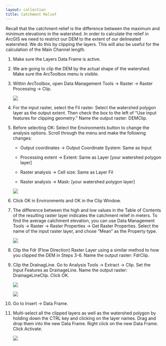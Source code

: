 ```yaml
---
layout: collection
title: Catchment Relief
---
```


Recall that the catchment relief is the difference between the maximum and minimum elevations in the watershed. In order to calculate the relief in ArcGIS we need to restrict our DEM to the extent of our delineated watershed. We do this by clipping the layers. This will also be useful for the calculation of the Main Channel length.

1. Make sure the Layers Data Frame is active. 

2. We are going to clip the DEM by the actual shape of the watershed. Make sure the ArcToolbox menu is visible. 

3. Within ArcToolbox, open Data Management Tools &#8594; Raster &#8594; Raster Processing &#8594; Clip. 

    <a href="{{ site.url }}/pictures/Relief0.png"><img src="{{ site.url }}/pictures/Relief0.png"></a>

4. For the input raster, select the Fil raster. Select the watershed polygon layer as the output extent. Then check the box to the left of “Use input features for clipping geometry.” Name the output raster:  DEMClip.
 
5. Before selecting OK: Select the Environments button to change the analysis options. Scroll through the menu and make the following changes:

    - Output coordinates &#8594; Output Coordinate System: Same as Input

    - Processing extent &#8594; Extent: Same as Layer [your watershed polygon layer]

    - Raster analysis &#8594; Cell size: Same as Layer Fil

    - Raster analysis &#8594; Mask: [your watershed polygon layer]

    <a href="{{ site.url }}/pictures/Relief1.png"><img src="{{ site.url }}/pictures/Relief1.png"></a>

6. Click OK in Environments and OK in the Clip Window.

7. The difference between the high and low values in the Table of Contents of the resulting raster layer indicates the catchment relief in meters. To find the average catchment elevation, you can use Data Management Tools &#8594; Raster &#8594; Raster Properties &#8594; Get Raster Properties. Select the name of the input raster layer, and chose “Mean” as the Property type.
 
    <a href="{{ site.url }}/pictures/Relief2.png"><img src="{{ site.url }}/pictures/Relief2.png"></a>

8. Clip the Fdr (Flow Direction) Raster Layer using a similar method to how you clipped the DEM in Steps 3-6. Name the output raster: FdrClip.

9. Clip the DrainagLine. Go to Analysis Tools &#8594; Extract &#8594; Clip. Set the Input Features as DrainageLine. Name the output raster: DrainageLineClip. Click OK.

    <a href="{{ site.url }}/pictures/Relief3.png"><img src="{{ site.url }}/pictures/Relief3.png"></a>

    <a href="{{ site.url }}/pictures/Relief4.png"><img src="{{ site.url }}/pictures/Relief4.png"></a>

10. Go to Insert &#8594; Data Frame. 

11. Multi-select all the clipped layers as well as the watershed polygon by holding down the CTRL key and clicking on the layer names. Drag and drop them into the new Data Frame.  Right click on the new Data Frame. Click Activate. 

    <a href="{{ site.url }}/pictures/Relief4.png"><img src="{{ site.url }}/pictures/Relief5.png"></a>

